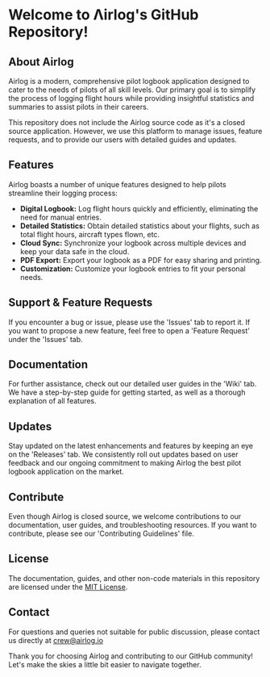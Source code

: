 # Welcome to Λirlog's GitHub Repository!

## About Airlog

Airlog is a modern, comprehensive pilot logbook application designed to cater to the needs of pilots of all skill levels. Our primary goal is to simplify the process of logging flight hours while providing insightful statistics and summaries to assist pilots in their careers.

This repository does not include the Airlog source code as it's a closed source application. However, we use this platform to manage issues, feature requests, and to provide our users with detailed guides and updates.

## Features

Airlog boasts a number of unique features designed to help pilots streamline their logging process:

- **Digital Logbook:** Log flight hours quickly and efficiently, eliminating the need for manual entries.
- **Detailed Statistics:** Obtain detailed statistics about your flights, such as total flight hours, aircraft types flown, etc.
- **Cloud Sync:** Synchronize your logbook across multiple devices and keep your data safe in the cloud.
- **PDF Export:** Export your logbook as a PDF for easy sharing and printing.
- **Customization:** Customize your logbook entries to fit your personal needs.

## Support & Feature Requests

If you encounter a bug or issue, please use the 'Issues' tab to report it. If you want to propose a new feature, feel free to open a 'Feature Request' under the 'Issues' tab.

## Documentation

For further assistance, check out our detailed user guides in the 'Wiki' tab. We have a step-by-step guide for getting started, as well as a thorough explanation of all features.

## Updates

Stay updated on the latest enhancements and features by keeping an eye on the 'Releases' tab. We consistently roll out updates based on user feedback and our ongoing commitment to making Airlog the best pilot logbook application on the market.

## Contribute

Even though Airlog is closed source, we welcome contributions to our documentation, user guides, and troubleshooting resources. If you want to contribute, please see our 'Contributing Guidelines' file.

## License

The documentation, guides, and other non-code materials in this repository are licensed under the [MIT License](LICENSE). 

## Contact

For questions and queries not suitable for public discussion, please contact us directly at crew@airlog.io

Thank you for choosing Airlog and contributing to our GitHub community! Let's make the skies a little bit easier to navigate together.